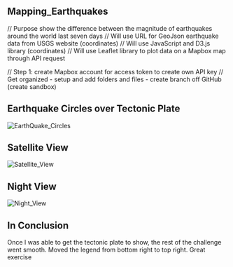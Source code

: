 ## Mapping_Earthquakes
// Purpose show the difference between the magnitude of earthquakes around the world last seven days
// Will use URL for GeoJson earthquake data from USGS website (coordinates)
// Will use JavaScript and D3.js library (coordinates)
// Will use Leaflet library to plot data on a Mapbox map through API request

// Step 1: create Mapbox account for access token to create own API key
// Get organized - setup and add folders and files - create branch off GitHub (create sandbox)


## Earthquake Circles over Tectonic Plate
![EarthQuake_Circles](https://user-images.githubusercontent.com/92495807/168482286-398a726b-cba8-4dc7-a476-cdffb051f914.PNG)




## Satellite View

![Satellite_View](https://user-images.githubusercontent.com/92495807/168482453-c0c870bd-8f4e-4590-a520-83c1bdd54a38.PNG)

## Night View


![Night_View](https://user-images.githubusercontent.com/92495807/168482483-6b96c079-adba-42e6-a1da-8d2bacebf868.PNG)


## In Conclusion
Once I was able to get the tectonic plate to show, the rest of the challenge went smooth. Moved the legend from bottom right to top right. Great exercise
